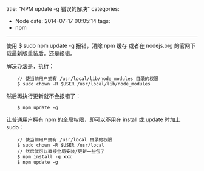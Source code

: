 title: "NPM update -g 错误的解决"
categories:
  - Node
date: 2014-07-17 00:05:14
tags:
  - npm
	
---

使用 $ sudo npm update -g 报错，清除 npm 缓存 或者在 nodejs.org 的官网下载最新版重装后，还是报错。

解决办法是，执行：
		
		// 使当前用户拥有 /usr/local/lib/node_modules 目录的权限
		$ sudo chown -R $USER /usr/local/lib/node_modules

然后再执行更新就不会报错了：

		$ npm update -g	
		
			
让普通用户拥有 npm 的全局权限，即可以不用在 install 或 update 时加上 sudo：

		// 使当前用户拥有 /usr/local 目录的权限
		$ sudo chown -R $USER /usr/local
		// 然后就可以直接全局安装/更新一些包了
		$ npm install -g xxx
		$ npm update -g